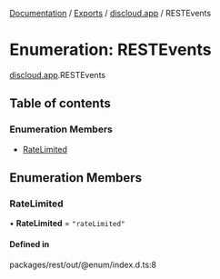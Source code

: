 [Documentation](../README.md) / [Exports](../modules.md) / [discloud.app](../modules/discloud_app.md) / RESTEvents

# Enumeration: RESTEvents

[discloud.app](../modules/discloud_app.md).RESTEvents

## Table of contents

### Enumeration Members

- [RateLimited](discloud_app.RESTEvents.md#ratelimited)

## Enumeration Members

### RateLimited

• **RateLimited** = ``"rateLimited"``

#### Defined in

packages/rest/out/@enum/index.d.ts:8
